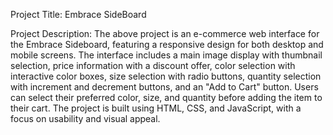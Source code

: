 Project Title: Embrace SideBoard

Project Description:
The above project is an e-commerce web interface for the Embrace Sideboard, featuring a responsive design for both desktop and mobile screens. The interface includes a main image display with thumbnail selection, price information with a discount offer, color selection with interactive color boxes, size selection with radio buttons, quantity selection with increment and decrement buttons, and an "Add to Cart" button. Users can select their preferred color, size, and quantity before adding the item to their cart. The project is built using HTML, CSS, and JavaScript, with a focus on usability and visual appeal.
